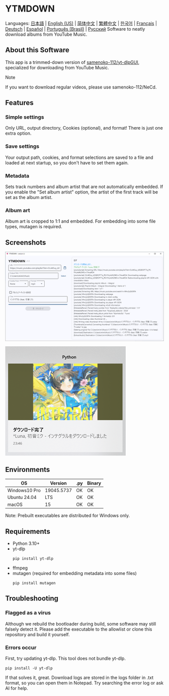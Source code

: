# YTMDOWN
Languages: [日本語](README.md) | [English (US)](README.en_us.md) | [简体中文](README.zh_cn.md) | [繁體中文](README.zh_tw.md) | [한국어](README.ko_kr.md) | [Français](README.fr_fr.md) | [Deutsch](README.de_de.md) | [Español](README.es_es.md) | [Português (Brasil)](README.pt_br.md) | [Русский](README.ru_ru.md)
Software to neatly download albums from YouTube Music.

## About this Software
This app is a trimmed-down version of [samenoko-112/yt-dlpGUI](https://github.com/samenoko-112/yt-dlpGUI),
specialized for downloading from YouTube Music.

> [!NOTE]
> If you want to download regular videos, please use samenoko-112/NeCd.

## Features
### Simple settings
Only URL, output directory, Cookies (optional), and format!
There is just one extra option.

### Save settings
Your output path, cookies, and format selections are saved to a file and loaded at next startup,
so you don't have to set them again.

### Metadata
Sets track numbers and album artist that are not automatically embedded.
If you enable the "Set album artist" option, the artist of the first track will be set as the album artist.

### Album art
Album art is cropped to 1:1 and embedded.
For embedding into some file types, mutagen is required.

## Screenshots
![](img/2025-05-05-23-52-10.png)

![Notification](img/2025-05-05-23-52-38.png)

## Environments
| OS | Version | .py | Binary |
| -- | --- | - | - |
| Windows10 Pro | 19045.5737 | OK | OK |
| Ubuntu 24.04 | LTS | OK | OK |
| macOS | 15 | OK | OK |

Note: Prebuilt executables are distributed for Windows only.

## Requirements
- Python 3.10+
- yt-dlp
    ```shell
    pip install yt-dlp
    ```
- ffmpeg
- mutagen (required for embedding metadata into some files)
    ```shell
    pip install mutagen
    ```

## Troubleshooting
### Flagged as a virus
Although we rebuild the bootloader during build, some software may still falsely detect it.
Please add the executable to the allowlist or clone this repository and build it yourself.

### Errors occur
First, try updating yt-dlp. This tool does not bundle yt-dlp.
```shell
pip install -U yt-dlp
```
If that solves it, great. Download logs are stored in the logs folder in .txt format,
so you can open them in Notepad. Try searching the error log or ask AI for help.


